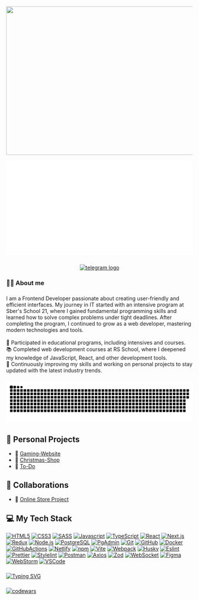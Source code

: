 ###

<div align="center">
  <img height="400" width="800" src="https://user-images.githubusercontent.com/74038190/225813708-98b745f2-7d22-48cf-9150-083f1b00d6c9.gif" />
</div>
<p align="center">
  <img src="banner.svg" alt="Hey <DEVELOPERS/> I'm DenisShag">
</p>

###

<div align="center">
  <a href="https://t.me/ShagDenis" target="_blank">
    <img src="https://img.shields.io/static/v1?message=Telegram&logo=telegram&label=&color=2CA5E0&logoColor=white&labelColor=&style=for-the-badge" height="25" alt="telegram logo"  />
  </a>
</div>

###

<h3 align="left">👩‍💻  About me</h3>

###

<p align="left">
  I am a Frontend Developer passionate about creating user-friendly and efficient interfaces. My journey in IT started with an intensive program at Sber's School 21, where I gained fundamental programming skills and learned how to solve complex problems under tight deadlines. After completing the program, I continued to grow as a web developer, mastering modern technologies and tools.<br><br>
  🔭 Participated in educational programs, including intensives and courses.<br>
  📚 Completed web development courses at RS School, where I deepened my knowledge of JavaScript, React, and other development tools.<br>
  🚀 Continuously improving my skills and working on personal projects to stay updated with the latest industry trends.
</p>

###

<p align="center">
 <img width="600" src="assets/github-snake.svg" alt="snake"/>
</p>

###
<h2>🌟 Personal Projects</h2>

- 🎠 [Gaming-Website](https://shag-gaming.netlify.app/)
- 🌲 [Christmas-Shop](https://denisshagi.github.io/Christmas-Shop/)
- 📝 [To-Do](https://denisshagi.github.io/clean-code-s1e1/)

<h2>🤝 Collaborations</h2>

- 🏣 [Online Store Project](https://mxm-practice.netlify.app/)

### 

<h2>💻  My Tech Stack</h2>

[![HTML5][HTML5]][HTML5-url]
[![CSS3][CSS3]][CSS3-url]
[![SASS][SASS]][SASS-url]
[![Javascript][Javascript]][Javascript-url]
[![TypeScript][TypeScript]][TypeScript-url]
[![React][React]][React-url]
[![Next.js][Next.js]][Nextjs-url]
[![Redux][Redux]][Redux-url]
[![Node.js][Node.js]][Nodejs-url]
[![PostgreSQL][PostgreSQL]][PostgreSQL-url]
[![PgAdmin][PgAdmin]][PgAdmin-url]
[![Git][Git]][Git-url]
[![GitHub][GitHub]][GitHub-url]
[![Docker][Docker]][Docker-url]
[![GitHubActions][GitHubActions]][GitHubActions-url]
[![Netlify][Netlify]][Netlify-url]
[![npm][npm]][npm-url]
[![Vite][Vite]][Vite-url]
[![Webpack][Webpack]][Webpack-url]
[![Husky][Husky]][Husky-url]
[![Eslint][Eslint]][Eslint-url]
[![Prettier][Prettier]][Prettier-url]
[![Stylelint][Stylelint]][Stylelint-url]
[![Postman][Postman]][Postman-url]
[![Axios][Axios]][Axios-url]
[![Zod][Zod]][Zod-url]
[![WebSocket][WebSocket]][WebSocket-url]
[![Figma][Figma]][Figma-url]
[![WebStorm][WebStorm]][WebStorm-url]
[![VSCode][VSCode]][VSCode-url]

[HTML5]: https://img.shields.io/badge/html5-E34F26.svg?style=for-the-badge&logo=html5&logoColor=white
[HTML5-url]: https://html.com/html5/
[CSS3]: https://img.shields.io/badge/css3-1572B6?style=for-the-badge&logo=css3&logoColor=white
[CSS3-url]: https://developer.mozilla.org/en-US/docs/Web/CSS
[SASS]: https://img.shields.io/badge/sass-CC6699?style=for-the-badge&logo=sass&logoColor=white
[SASS-url]: https://sass-lang.com/
[Javascript]: https://img.shields.io/badge/javascript-F7DF1E?style=for-the-badge&logo=javascript&logoColor=white
[Javascript-url]: https://developer.mozilla.org/en-US/docs/Web/JavaScript
[TypeScript]: https://img.shields.io/badge/TypeScript-3178C6.svg?style=for-the-badge&logo=typescript&logoColor=white
[TypeScript-url]: https://www.typescriptlang.org
[React]: https://img.shields.io/badge/react-61DAFB.svg?style=for-the-badge&logo=react&logoColor=white
[React-url]: https://react.dev/
[Next.js]: https://img.shields.io/badge/next.js-000000?style=for-the-badge&logo=next.js&logoColor=white
[Nextjs-url]: https://nextjs.org/
[Redux]: https://img.shields.io/badge/redux-764ABC.svg?style=for-the-badge&logo=redux&logoColor=white
[Redux-url]: https://redux.js.org/
[Node.js]: https://img.shields.io/badge/node.js-339933?style=for-the-badge&logo=node.js&logoColor=white
[Nodejs-url]: https://nodejs.org/
[PostgreSQL]: https://img.shields.io/badge/postgresql-336791.svg?style=for-the-badge&logo=postgresql&logoColor=white
[PostgreSQL-url]: https://www.postgresql.org/
[PgAdmin]: https://img.shields.io/badge/pgadmin-007ACC.svg?style=for-the-badge&logo=pgadmin&logoColor=white
[PgAdmin-url]: https://www.pgadmin.org/
[Git]: https://img.shields.io/badge/git-F05032?style=for-the-badge&logo=git&logoColor=white
[Git-url]: https://git-scm.com/
[GitHub]: https://img.shields.io/badge/github-181717?style=for-the-badge&logo=github&logoColor=white
[GitHub-url]: https://github.com/
[Docker]: https://img.shields.io/badge/docker-2496ED?style=for-the-badge&logo=docker&logoColor=white
[Docker-url]: https://www.docker.com/
[GitHubActions]: https://img.shields.io/badge/githubactions-2088FF?style=for-the-badge&logo=githubactions&logoColor=white
[GitHubActions-url]: https://github.com/features/actions
[Netlify]: https://img.shields.io/badge/netlify-00C7B7.svg?style=for-the-badge&logo=netlify&logoColor=white
[Netlify-url]: https://www.netlify.com/
[npm]: https://img.shields.io/badge/npm-CB3837?style=for-the-badge&logo=npm&logoColor=white
[npm-url]: https://www.npmjs.com/
[Vite]: https://img.shields.io/badge/vite-646CFF?style=for-the-badge&logo=vite&logoColor=white
[Vite-url]: https://vitejs.dev/
[Webpack]: https://img.shields.io/badge/webpack-8DD6F9?style=for-the-badge&logo=webpack&logoColor=white
[Webpack-url]: https://webpack.js.org/
[Husky]: https://img.shields.io/badge/Husky-F05032?style=for-the-badge&logo=furrynetwork&logoColor=white
[Husky-url]: https://typicode.github.io/husky/
[Eslint]: https://img.shields.io/badge/eslint-4B32C3?style=for-the-badge&logo=eslint&logoColor=white
[Eslint-url]: https://eslint.org/
[Prettier]: https://img.shields.io/badge/prettier-F7B93E?style=for-the-badge&logo=prettier&logoColor=263238
[Prettier-url]: https://prettier.io/
[Stylelint]: https://img.shields.io/badge/stylelint-263238?style=for-the-badge&logo=stylelint&logoColor=white
[Stylelint-url]: https://stylelint.io/
[Postman]: https://img.shields.io/badge/postman-FF6C37?style=for-the-badge&logo=postman&logoColor=white
[Postman-url]: https://www.postman.com/
[Axios]: https://img.shields.io/badge/axios-5A29E4?style=for-the-badge&logo=axios&logoColor=white
[Axios-url]: https://axios-http.com/
[Zod]: https://img.shields.io/badge/-Zod-3E67B1?style=for-the-badge&logo=zod&logoColor=white
[Zod-url]: https://zod.dev/
[WebSocket]: https://img.shields.io/badge/WebSocket-615EFF?style=for-the-badge&logoColor=white
[WebSocket-url]: https://developer.mozilla.org/en-US/docs/Web/API/WebSocket
[Figma]: https://img.shields.io/badge/figma-F24E1E?style=for-the-badge&logo=figma&logoColor=white
[Figma-url]: https://www.figma.com/
[WebStorm]: https://img.shields.io/badge/webstorm-000000?style=for-the-badge&logo=webstorm&logoColor=white
[WebStorm-url]: https://www.jetbrains.com/webstorm/
[VSCode]: https://img.shields.io/badge/VSCode-0078d7?style=for-the-badge&logoColor=white
[VSCode-url]: https://code.visualstudio.com/


###

[![Typing SVG](https://readme-typing-svg.demolab.com?font=Fira+Code&size=24&pause=1000&color=156EF7&width=435&lines=My+profile+codewars)](https://git.io/typing-svg)

###

[![codewars](https://www.codewars.com/users/DenisShagi/badges/large)](https://www.codewars.com/users/DenisShagi)

###
